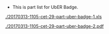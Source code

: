 * This is part list for UbER Badge.

[./20170313-1105-cet-29-part-uber-badge-1.xls](./20170313-1105-cet-29-part-uber-badge-1.xls)

[./20170313-1105-cet-29-part-uber-badge-2.pdf](./20170313-1105-cet-29-part-uber-badge-2.pdf)